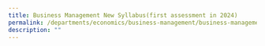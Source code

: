 ```yaml
---
title: Business Management New Syllabus(first assessment in 2024)
permalink: /departments/economics/business-management/business-management-new-syllabus/
description: ""
---
```

